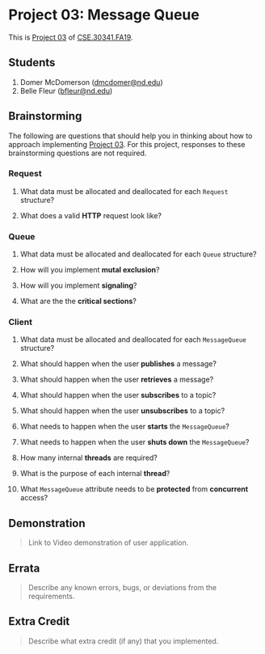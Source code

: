 # Project 03: Message Queue

This is [Project 03] of [CSE.30341.FA19].

## Students

1. Domer McDomerson (dmcdomer@nd.edu)
2. Belle Fleur (bfleur@nd.edu)

## Brainstorming

The following are questions that should help you in thinking about how to
approach implementing [Project 03].  For this project, responses to these
brainstorming questions are not required.

### Request

1. What data must be allocated and deallocated for each `Request` structure?

2. What does a valid **HTTP** request look like?

### Queue

1. What data must be allocated and deallocated for each `Queue` structure?

2. How will you implement **mutal exclusion**?

3. How will you implement **signaling**?

3. What are the the **critical sections**?

### Client

1. What data must be allocated and deallocated for each `MessageQueue`
   structure?

2. What should happen when the user **publishes** a message?

3. What should happen when the user **retrieves** a message?

4. What should happen when the user **subscribes** to a topic?

5. What should happen when the user **unsubscribes** to a topic?

6. What needs to happen when the user **starts** the `MessageQueue`?

7. What needs to happen when the user **shuts down** the `MessageQueue`?

8. How many internal **threads** are required?

9. What is the purpose of each internal **thread**?

10. What `MessageQueue` attribute needs to be **protected** from **concurrent**
    access?

## Demonstration

> Link to Video demonstration of user application.

## Errata

> Describe any known errors, bugs, or deviations from the requirements.

## Extra Credit

> Describe what extra credit (if any) that you implemented.

[Project 03]:       https://www3.nd.edu/~pbui/teaching/cse.30341.fa19/project03.html
[CSE.30341.FA19]:   https://www3.nd.edu/~pbui/teaching/cse.30341.fa19/
